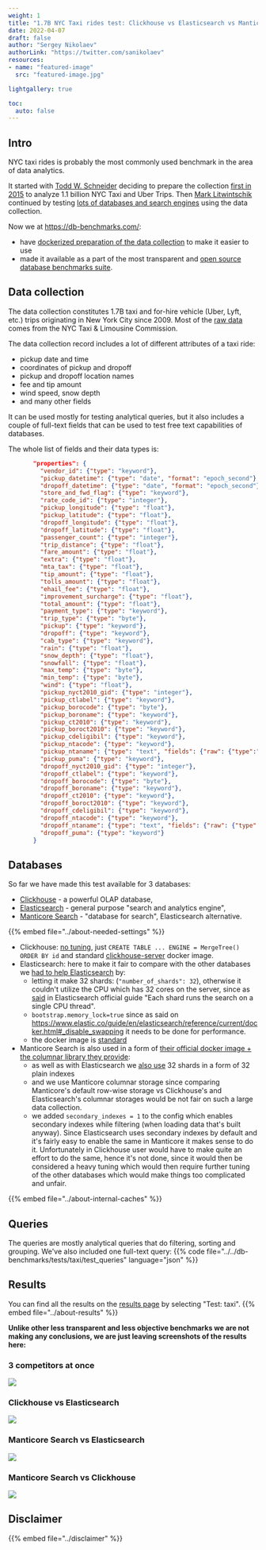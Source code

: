 ```yaml
---
weight: 1
title: "1.7B NYC Taxi rides test: Clickhouse vs Elasticsearch vs Manticore Search"
date: 2022-04-07
draft: false
author: "Sergey Nikolaev"
authorLink: "https://twitter.com/sanikolaev"
resources:
- name: "featured-image"
  src: "featured-image.jpg"

lightgallery: true

toc:
  auto: false
---
```


## Intro

NYC taxi rides is probably the most commonly used benchmark in the area of data analytics.

It started with [Todd W. Schneider](https://toddwschneider.com/) deciding to prepare the collection [first in 2015](https://toddwschneider.com/posts/analyzing-1-1-billion-nyc-taxi-and-uber-trips-with-a-vengeance/) to analyze 1.1 billion NYC Taxi and Uber Trips. Then [Mark Litwintschik](https://tech.marksblogg.com/) continued by testing [lots of databases and search engines](https://tech.marksblogg.com/benchmarks.html) using the data collection.

<!--more-->

Now we at https://db-benchmarks.com/:
* have [dockerized preparation of the data collection](https://github.com/db-benchmarks/db-benchmarks/tree/main/tests/taxi/load) to make it easier to use
* made it available as a part of the most transparent and [open source database benchmarks suite](https://github.com/db-benchmarks/db-benchmarks).

## Data collection

The data collection constitutes 1.7B taxi and for-hire vehicle (Uber, Lyft, etc.) trips originating in New York City since 2009. Most of the [raw data](https://www1.nyc.gov/site/tlc/about/tlc-trip-record-data.page) comes from the NYC Taxi & Limousine Commission.

The data collection record includes a lot of different attributes of a taxi ride:
* pickup date and time
* coordinates of pickup and dropoff
* pickup and dropoff location names
* fee and tip amount
* wind speed, snow depth
* and many other fields

It can be used mostly for testing analytical queries, but it also includes a couple of full-text fields that can be used to test free text capabilities of databases.

The whole list of fields and their data types is:

```json
       "properties": {
         "vendor_id": {"type": "keyword"},
         "pickup_datetime": {"type": "date", "format": "epoch_second"},
         "dropoff_datetime": {"type": "date", "format": "epoch_second"},
         "store_and_fwd_flag": {"type": "keyword"},
         "rate_code_id": {"type": "integer"},
         "pickup_longitude": {"type": "float"},
         "pickup_latitude": {"type": "float"},
         "dropoff_longitude": {"type": "float"},
         "dropoff_latitude": {"type": "float"},
         "passenger_count": {"type": "integer"},
         "trip_distance": {"type": "float"},
         "fare_amount": {"type": "float"},
         "extra": {"type": "float"},
         "mta_tax": {"type": "float"},
         "tip_amount": {"type": "float"},
         "tolls_amount": {"type": "float"},
         "ehail_fee": {"type": "float"},
         "improvement_surcharge": {"type": "float"},
         "total_amount": {"type": "float"},
         "payment_type": {"type": "keyword"},
         "trip_type": {"type": "byte"},
         "pickup": {"type": "keyword"},
         "dropoff": {"type": "keyword"},
         "cab_type": {"type": "keyword"},
         "rain": {"type": "float"},
         "snow_depth": {"type": "float"},
         "snowfall": {"type": "float"},
         "max_temp": {"type": "byte"},
         "min_temp": {"type": "byte"},
         "wind": {"type": "float"},
         "pickup_nyct2010_gid": {"type": "integer"},
         "pickup_ctlabel": {"type": "keyword"},
         "pickup_borocode": {"type": "byte"},
         "pickup_boroname": {"type": "keyword"},
         "pickup_ct2010": {"type": "keyword"},
         "pickup_boroct2010": {"type": "keyword"},
         "pickup_cdeligibil": {"type": "keyword"},
         "pickup_ntacode": {"type": "keyword"},
         "pickup_ntaname": {"type": "text", "fields": {"raw": {"type":"keyword"}}},
         "pickup_puma": {"type": "keyword"},
         "dropoff_nyct2010_gid": {"type": "integer"},
         "dropoff_ctlabel": {"type": "keyword"},
         "dropoff_borocode": {"type": "byte"},
         "dropoff_boroname": {"type": "keyword"},
         "dropoff_ct2010": {"type": "keyword"},
         "dropoff_boroct2010": {"type": "keyword"},
         "dropoff_cdeligibil": {"type": "keyword"},
         "dropoff_ntacode": {"type": "keyword"},
         "dropoff_ntaname": {"type": "text", "fields": {"raw": {"type":"keyword"}}},
         "dropoff_puma": {"type": "keyword"}
       }
```

## Databases

So far we have made this test available for 3 databases:
* [Clickhouse](https://github.com/ClickHouse/ClickHouse) - a powerful OLAP database,
* [Elasticsearch](https://github.com/elastic/elasticsearch) - general purpose "search and analytics engine",
* [Manticore Search](https://github.com/manticoresoftware/manticoresearch/) - "database for search", Elasticsearch alternative.

{{% embed file="../about-needed-settings" %}}

* Clickhouse: [no tuning](https://github.com/db-benchmarks/db-benchmarks/blob/main/tests/taxi/init), just `CREATE TABLE ... ENGINE = MergeTree() ORDER BY id` and standard [clickhouse-server](https://github.com/db-benchmarks/db-benchmarks/blob/main/docker-compose.yml) docker image.
* Elasticsearch: here to make it fair to compare with the other databases we [had to help Elasticsearch](https://github.com/db-benchmarks/db-benchmarks/blob/main/tests/taxi/es/logstash_tuned/template.json) by:
  - letting it make 32 shards: (`"number_of_shards": 32`), otherwise it couldn't utilize the CPU which has 32 cores on the server, since as [said](https://www.elastic.co/guide/en/elasticsearch/reference/current/size-your-shards.html#single-thread-per-shard) in Elasticsearch official guide "Each shard runs the search on a single CPU thread".
  - `bootstrap.memory_lock=true` since as said on https://www.elastic.co/guide/en/elasticsearch/reference/current/docker.html#_disable_swapping it needs to be done for performance.
  - the docker image is [standard](https://github.com/db-benchmarks/db-benchmarks/blob/main/docker-compose.yml)
* Manticore Search is also used in a form of [their official docker image + the columnar library they provide](https://github.com/db-benchmarks/db-benchmarks/blob/main/docker-compose.yml):
  - as well as with Elasticsearch we [also use](https://github.com/db-benchmarks/db-benchmarks/blob/main/tests/taxi/manticore/generate_manticore_config.php) 32 shards in a form of 32 plain indexes
  - and we use Manticore columnar storage since comparing Manticore's default row-wise storage vs Clickhouse's and Elasticsearch's columnar storages would be not fair on such a large data collection.
  - we added `secondary_indexes = 1` to the config which enables secondary indexes while filtering (when loading data that's built anyway). Since Elasticsearch uses secondary indexes by default and it's fairly easy to enable the same in Manticore it makes sense to do it. Unfortunately in Clickhouse user would have to make quite an effort to do the same, hence it's not done, since it would then be considered a heavy tuning which would then require further tuning of the other databases which would make things too complicated and unfair.

{{% embed file="../about-internal-caches" %}}

## Queries

The queries are mostly analytical queries that do filtering, sorting and grouping. We've also included one full-text query:
{{% code file="../../db-benchmarks/tests/taxi/test_queries" language="json" %}}

## Results

You can find all the results on the [results page](/) by selecting "Test: taxi". {{% embed file="../about-results" %}}

**Unlike other less transparent and less objective benchmarks we are not making any conclusions, we are just leaving screenshots of the results here:**

### 3 competitors at once

![](3.png)

### Clickhouse vs Elasticsearch

![](ch_es.png)

### Manticore Search vs Elasticsearch

![](ms_es.png)

### Manticore Search vs Clickhouse

![](ms_ch.png)

## Disclaimer

{{% embed file="../disclaimer" %}}
